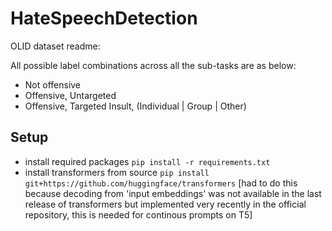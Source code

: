 # HateSpeechDetection

OLID dataset readme:

All possible label combinations across all the sub-tasks are as below:
- Not offensive
- Offensive, Untargeted
- Offensive, Targeted Insult, (Individual | Group | Other)


## Setup

- install required packages `pip install -r requirements.txt`
- install transformers from source 
`pip install git+https://github.com/huggingface/transformers` 
[had to do this because decoding from 'input embeddings' was not available in the last release of transformers but implemented very recently in the official repository, this is needed for continous prompts on T5]
